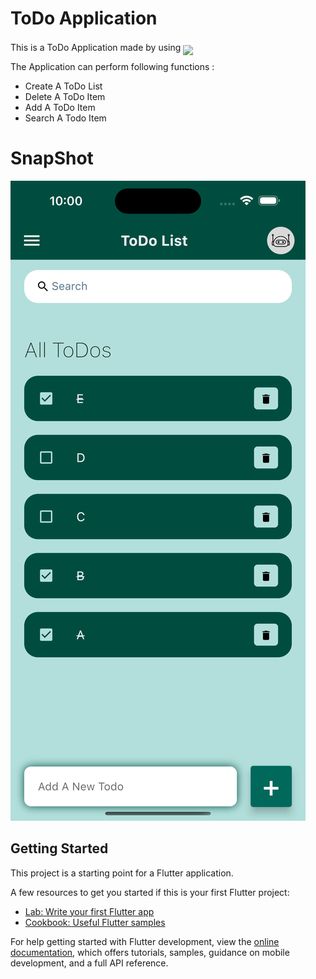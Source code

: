 # ToDo Application

This is a ToDo Application made by using <img src ="https://img.shields.io/badge/Flutter-02569B?style=for-the-badge&logo=flutter&logoColor=white" height= "25" style="position:relative; top: 7px">

The Application can perform following functions :
- Create A ToDo List
- Delete A ToDo Item
- Add A ToDo Item
- Search A Todo Item

# SnapShot

<img src="Snapshot/SnapShot1.png">


## Getting Started

This project is a starting point for a Flutter application.

A few resources to get you started if this is your first Flutter project:

- [Lab: Write your first Flutter app](https://docs.flutter.dev/get-started/codelab)
- [Cookbook: Useful Flutter samples](https://docs.flutter.dev/cookbook)

For help getting started with Flutter development, view the
[online documentation](https://docs.flutter.dev/), which offers tutorials,
samples, guidance on mobile development, and a full API reference.
